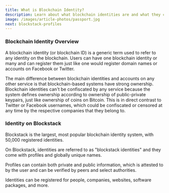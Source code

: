 ```yaml
---
title: What is Blockchain Identity?
description: Learn about what blockchain identities are and what they can be used for.
image: /images/article-photos/passport.jpg
next: blockstack-profiles
---
```


### Blockchain Identity Overview

A blockchain identity (or blockchain ID) is a generic term used to refer to any identity on the blockchain. Users can have one blockchain identity or many and can register them just like one would register domain names or accounts on Facebook or Twitter.

The main difference between blockchain identities and accounts on any other service is that blockchain-based systems have strong ownership. Blockchain identities can't be confiscated by any service because the system defines ownership according to ownership of public-private keypairs, just like ownership of coins on Bitcoin. This is in direct contrast to Twitter or Facebook usernames, which could be confiscated or censored at any time by the respective companies that they belong to.

### Identity on Blockstack

Blockstack is the largest, most popular blockchain identity system, with 50,000 registered identities.

On Blockstack, identities are referred to as "blockstack identities" and they come with profiles and globally unique names.

Profiles can contain both private and public information, which is attested to by the user and can be verified by peers and select authorities.

Identities can be registered for people, companies, websites, software packages, and more.